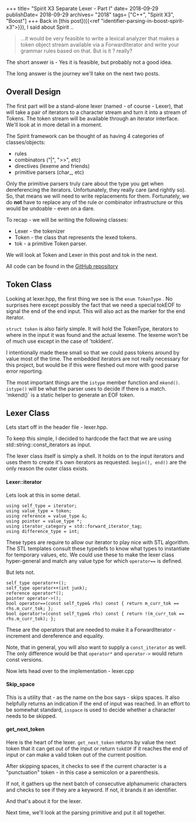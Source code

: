 +++
title= "Spirit X3 Separate Lexer - Part I"
date= 2018-09-29
publishDate= 2018-09-29
archives= "2018"
tags= ["C++", "Spirit X3", "Boost"]
+++
Back in [this post]({{<ref "identifier-parsing-in-boost-spirit-x3">}}), I said about Spirit ..

> ...it would be very feasible to write a lexical analyzer that makes a token object stream available via a ForwardIterator and write your grammar rules based on that.
But is it ? really?

The short answer is - Yes it is feasible, but probably not a good idea.

The long answer is the journey we'll take on the next two posts.

## Overall Design

The first part will be a stand-alone lexer (named - of course - Lexer), that will take a pair of iterators to a character stream and turn it into a stream of Tokens. The token stream will be available through an iterator interface. We'll look at in more detail in a moment.

The Spirit framework can be thought of as having 4 categories of classes/objects:

* rules
* combinators ("|", ">>", etc)
* directives (lexeme and friends)
* primitive parsers (char_, etc)

Only the primitive parsers truly care about the type you get when dereferencing the iterators. Unfortunately, they really care (and rightly so). So, that means we will need to write replacements for them. Fortunately, we do **not** have to replace any of the rule or combinator infrastructure or this would be undoable - even on a dare.

To recap - we will be writing the following classes:

* Lexer - the tokenizer
* Token - the class that represents the lexed tokens.
* tok - a primitive Token parser.

We will look at Token and Lexer in this post and tok in the next.

All code can be found in the [GitHub repository](https://github.com/mhhollomon/lexer)

## Token Class

Looking at lexer.hpp, the first thing we see is the `enum TokenType` . No surprises here except possibly the fact that we need a special tokEOF to signal the end of the end input. This will also act as the marker for the end iterator.

`struct token` is also fairly simple. It will hold the TokenType, iterators to where in the input it was found and the actual lexeme. The lexeme won't be of much use except in the case of 'tokIdent'.

I intentionally made these small so that we could pass tokens around by value most of the time. The embedded iterators are not really necessary for this project, but would be if this were fleshed out more with good parse error reporting.

The most important things are the `istype` member function and `mkend()`. 
`istype()` will be what the parser uses to decide if there is a match. 'mkend()` is a static helper to generate an EOF token.

## Lexer Class

Lets start off in the header file - lexer.hpp.

To keep this simple, I decided to hardcode the fact that we are using std::string::const_iterators as input.

The lexer class itself is simply a shell. It holds on to the input iterators and uses them to create it's own iterators as requested. `begin(), end()` are the only reason the outer class exists.

#### Lexer::iterator

Lets look at this in some detail.

```
using self_type = iterator;
using value_type = token;
using reference = value_type &;
using pointer = value_type *;
using iterator_category = std::forward_iterator_tag;
using difference_type = int;
```

These types are require to allow our iterator to play nice with STL algorithm. The STL templates consult these typedefs to know what types to instantiate for temporary values, etc. We could use these to make the lexer class hyper-general and match any value type for which `operator==` is defined.

But lets not.

```
self_type operator++();
self_type operator++(int junk);
reference operator*();
pointer operator->();
bool operator==(const self_type& rhs) const { return m_curr_tok == rhs.m_curr_tok; };
bool operator!=(const self_type& rhs) const { return !(m_curr_tok == rhs.m_curr_tok); };
```

These are the operators that are needed to make it a ForwardIterator - increment and dereference and equality.

Note, that in general, you will also want to supply a `const_iterator` as well. The only difference would be that `operator*` and `operator->` would return const versions.

Now lets head over to the implementation - lexer.cpp

#### Skip_space

This is a utility that - as the name on the box says - skips spaces. It also helpfully returns an indication if the end of input was reached. In an effort to be somewhat standard, `isspace` is used to decide whether a character needs to be skipped.

#### get_next_token

Here is the heart of the lexer. `get_next_token` returns by value the next token that it can get out of the input or return `tokEOF` if it reaches the end of input or can make a valid token out of the current position.

After skipping spaces, it checks to see if the current character is a "punctuation" token - in this case a semicolon or a parenthesis.

If not, it gathers up the next batch of consecutive alphanumeric characters and checks to see if they are a keyword. If not, it brands it an identifier.

And that's about it for the lexer.

Next time, we'll look at the parsing primitive and put it all together.
